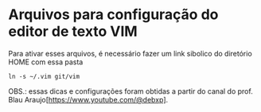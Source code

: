 # Arquivos para configuração do editor de texto VIM

Para ativar esses arquivos, é necessário fazer um link sibolico do diretório HOME com essa pasta

```
ln -s ~/.vim git/vim
```

OBS.: essas dicas e configurações foram obtidas a partir do canal do prof. Blau Araujo[https://www.youtube.com/@debxp].